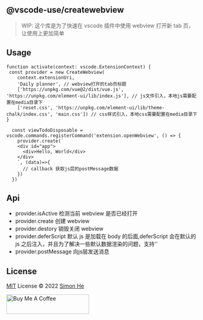 ## @vscode-use/createwebview

> WIP: 这个库是为了快速在 vscode 插件中使用 webview 打开新 tab 页，让使用上更加简单

## Usage

```code
function activate(context: vscode.ExtensionContext) {
 const provider = new CreateWebview(
    context.extensionUri,
    'Daily planner', // webview打开的tab页标题
    ['https://unpkg.com/vue@2/dist/vue.js', 'https://unpkg.com/element-ui/lib/index.js'], // js文件引入，本地js需要配置在media目录下
    ['reset.css', 'https://unpkg.com/element-ui/lib/theme-chalk/index.css', 'main.css']) // css样式引入，本地css需要配置在media目录下
}

  const viewTodoDisposable = vscode.commands.registerCommand('extension.openWebview', () => {
    provider.create(`
    <div id="app">
      <div>Hello, World</div>
    </div>
    `, (data)=>{
      // callback 获取js层的postMessage数据
    })
  })
```

## Api

- provider.isActive 检测当前 webview 是否已经打开
- provider.create 创建 webview
- provider.destory 销毁关闭 webview
- provider.deferScript 默认 js 是加载在 body 的后面,deferScript 会在默认的 js 之后注入，并且为了解决一些默认数据渲染的问题，支持'<script>xxx</script>'
- provider.postMessage 向js层发送消息


## License

[MIT](./LICENSE) License © 2022 [Simon He](https://github.com/Simon-He95)

<a href="https://github.com/Simon-He95/sponsor" target="_blank"><img src="https://cdn.buymeacoffee.com/buttons/default-orange.png" alt="Buy Me A Coffee" style="height: 51px !important;width: 217px !important;" ></a>

